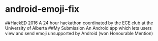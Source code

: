 # android-emoji-fix
##HackED 2016
A 24 hour hackathon coordinated by the ECE club at the University of Alberta
##My Submission
An Android app which lets users view and send emoji unsupported by Android (won Honourable Mention)
